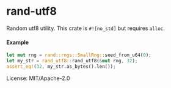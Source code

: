 # rand-utf8

Random utf8 utility. This crate is `#![no_std]` but requires `alloc`.

#### Example

```rust
let mut rng = rand::rngs::SmallRng::seed_from_u64(0);
let my_str = rand_utf8::rand_utf8(&mut rng, 32);
assert_eq!(32, my_str.as_bytes().len());
```

License: MIT/Apache-2.0
